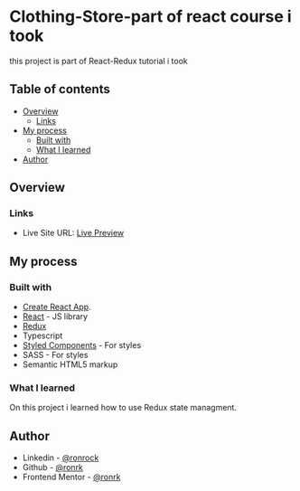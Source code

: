 # Clothing-Store-part of react course i took

this project is part of React-Redux tutorial i took

## Table of contents

- [Overview](#overview)
  - [Links](#links)
- [My process](#my-process)
  - [Built with](#built-with)
  - [What I learned](#what-i-learned)
- [Author](#author)

## Overview

### Links

- Live Site URL: [Live Preview](https://bucolic-cascaron-fa1e9e.netlify.app/)

## My process

### Built with

- [Create React App](https://github.com/facebook/create-react-app).
- [React](https://reactjs.org/) - JS library
- [Redux](https://www.npmjs.com/package/redux)
- Typescript
- [Styled Components](https://styled-components.com/) - For styles
- SASS - For styles
- Semantic HTML5 markup

### What I learned

On this project i learned how to use Redux state managment.

## Author

- Linkedin - [@ronrock](https://www.linkedin.com/in/ron-rokkah-ba665120a/)
- Github - [@ronrk](https://github.com/ronrk)
- Frontend Mentor - [@ronrk](https://www.frontendmentor.io/profile/ronrk)
